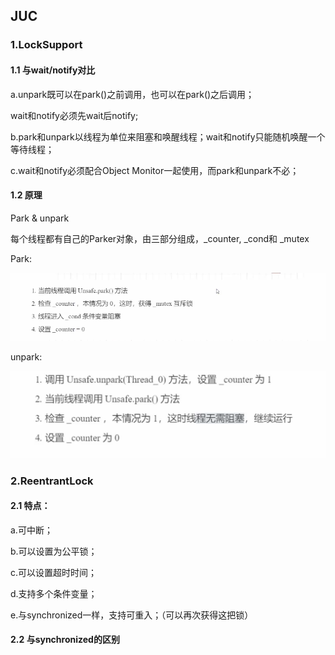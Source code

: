 ##  JUC

### 1.LockSupport

#### 1.1 与wait/notify对比

a.unpark既可以在park()之前调用，也可以在park()之后调用；

wait和notify必须先wait后notify;

b.park和unpark以线程为单位来阻塞和唤醒线程；wait和notify只能随机唤醒一个等待线程；

c.wait和notify必须配合Object  Monitor一起使用，而park和unpark不必；

#### 1.2 原理

Park & unpark

每个线程都有自己的Parker对象，由三部分组成，_counter, _cond和 _mutex

Park:

![mrU7nf](https://raw.githubusercontent.com/QinKai176/Image-Hosting/master/upic/mrU7nf.png)

unpark:

![PmFzgF](https://raw.githubusercontent.com/QinKai176/Image-Hosting/master/upic/PmFzgF.png)

### 2.ReentrantLock

#### 2.1 特点：

a.可中断；

b.可以设置为公平锁；

c.可以设置超时时间；

d.支持多个条件变量；

e.与synchronized一样，支持可重入；（可以再次获得这把锁）

#### 2.2 与synchronized的区别






